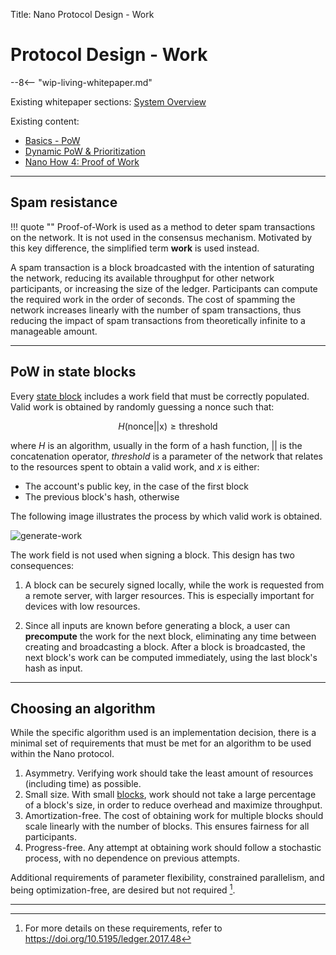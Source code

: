 Title: Nano Protocol Design - Work

# Protocol Design - Work

--8<-- "wip-living-whitepaper.md"

Existing whitepaper sections: [System Overview](/whitepaper/english/#system-overview)

Existing content:

* [Basics - PoW](/integration-guides/the-basics/#proof-of-work)
* [Dynamic PoW & Prioritization](https://medium.com/nanocurrency/dynamic-proof-of-work-prioritization-4618b78c5be9)
* [Nano How 4: Proof of Work](https://medium.com/nano-education/nano-how-4-proof-of-work-474bf20fc7d)

---

## Spam resistance

!!! quote ""
	Proof-of-Work is used as a method to deter spam transactions on the network. It is not used in the consensus mechanism. Motivated by this key difference, the simplified term **work** is used instead.

A spam transaction is a block broadcasted with the intention of saturating the network, reducing its available throughput for other network participants, or increasing the size of the ledger. Participants can compute the required work in the order of seconds. The cost of spamming the network increases linearly with the number of spam transactions, thus reducing the impact of spam transactions from theoretically infinite to a manageable amount.

---

## PoW in state blocks

Every [state block](./blocks) includes a work field that must be correctly populated. Valid work is obtained by randomly guessing a nonce such that:

$$
H(\text{nonce} || \text{x}) \ge \text{threshold}
$$

where $H$ is an algorithm, usually in the form of a hash function, $||$ is the concatenation operator, $threshold$ is a parameter of the network that relates to the resources spent to obtain a valid work, and $x$ is either:

- The account's public key, in the case of the first block
- The previous block's hash, otherwise

The following image illustrates the process by which valid work is obtained.

![generate-work](/images/whitepaper/generate-work.png)

The work field is not used when signing a block. This design has two consequences:

1. A block can be securely signed locally, while the work is requested from a remote server, with larger resources. This is especially important for devices with low resources.

2. Since all inputs are known before generating a block, a user can **precompute** the work for the next block, eliminating any time between creating and broadcasting a block. After a block is broadcasted, the next block's work can be computed immediately, using the last block's hash as input.

---

## Choosing an algorithm

While the specific algorithm used is an implementation decision, there is a minimal set of requirements that must be met for an algorithm to be used within the Nano protocol.

1. Asymmetry. Verifying work should take the least amount of resources (including time) as possible.
1. Small size. With small [blocks](./blocks), work should not take a large percentage of a block's size, in order to reduce overhead and maximize throughput.
1. Amortization-free. The cost of obtaining work for multiple blocks should scale linearly with the number of blocks. This ensures fairness for all participants.
1. Progress-free. Any attempt at obtaining work should follow a stochastic process, with no dependence on previous attempts.

Additional requirements of parameter flexibility, constrained parallelism, and being optimization-free, are desired but not required [^1].

---

[^1]: For more details on these requirements, refer to https://doi.org/10.5195/ledger.2017.48